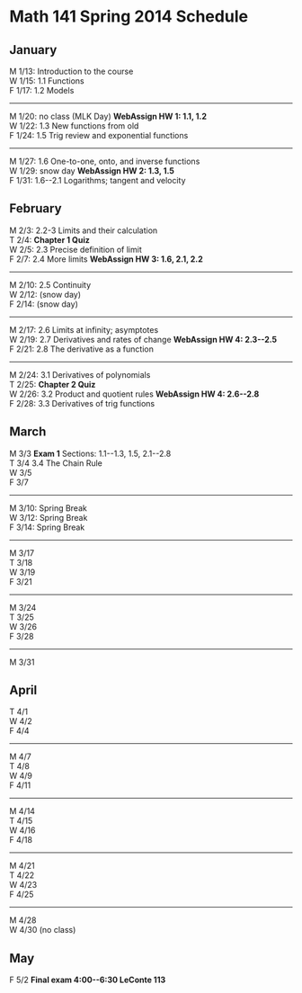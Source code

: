 # Math 141 Spring 2014 Schedule

## January

M 1/13: Introduction to the course  
W 1/15: 1.1 Functions  
F 1/17: 1.2 Models  

---------------------------------------------------------
M 1/20: no class (MLK Day)  **WebAssign HW 1: 1.1, 1.2**  
W 1/22: 1.3 New functions from old  
F 1/24: 1.5 Trig review and exponential functions  

----------------------------------------------------------
M 1/27: 1.6 One-to-one, onto, and inverse functions    
W 1/29: snow day   **WebAssign HW 2: 1.3, 1.5**  
F 1/31: 1.6--2.1 Logarithms; tangent and velocity  

## February

M 2/3: 2.2-3 Limits and their calculation    
T 2/4: **Chapter 1 Quiz**  
W 2/5: 2.3 Precise definition of limit  
F 2/7: 2.4 More limits   **WebAssign HW 3: 1.6, 2.1, 2.2**  

----------------------------------------------------------
M 2/10: 2.5 Continuity  
W 2/12: (snow day)  
F 2/14: (snow day)  

----------------------------------------------------------
M 2/17: 2.6 Limits at infinity; asymptotes   
W 2/19: 2.7 Derivatives and rates of change **WebAssign HW 4: 2.3--2.5**  
F 2/21: 2.8 The derivative as a function     


----------------------------------------------------------
M 2/24: 3.1 Derivatives of polynomials  
T 2/25:  **Chapter 2 Quiz**   
W 2/26: 3.2 Product and quotient rules  **WebAssign HW 4: 2.6--2.8**  
F 2/28: 3.3 Derivatives of trig functions   

## March          

M 3/3    **Exam 1** Sections: 1.1--1.3, 1.5, 2.1--2.8  
T 3/4    3.4 The Chain Rule  
W 3/5  
F 3/7  

----------------------------------------------------------
M 3/10: Spring Break  
W 3/12: Spring Break  
F 3/14: Spring Break   

----------------------------------------------------------
M 3/17   
T 3/18     
W 3/19  
F 3/21  

----------------------------------------------------------
M 3/24  
T 3/25  
W 3/26  
F 3/28  

----------------------------------------------------------
M 3/31  

## April

T 4/1    
W 4/2   
F 4/4  

------------------------------------------------------------
M 4/7  
T 4/8  
W 4/9  
F 4/11   

------------------------------------------------------------
M 4/14  
T 4/15  
W 4/16  
F 4/18  

------------------------------------------------------------
M 4/21  
T 4/22  
W 4/23  
F 4/25 

------------------------------------------------------------
M 4/28  
W 4/30  (no class)  

## May
F 5/2 **Final exam 4:00--6:30 LeConte 113**  

                                                                  
